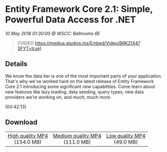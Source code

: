 # Entity Framework Core 2.1: Simple, Powerful Data Access for .NET

*10 May 2018 01:30:00 @ WSCC: Ballrooms 6E*

> [!VIDEO https://medius.studios.ms/Embed/Video/BRK2144?SFYT=true]

## Details

<p>We know the data tier is one of the most important parts of your application. That's why we've worked hard on the latest release of Entity Framework Core 2.1 introducing some significant new capabilities. Come learn about new features like lazy loading, data seeding, query types, new data providers we're working on, and much, much more.</p> (00:42:13)

## Download

||||
|:--:|:----:|:-:|
|[High quality MP4](https://sec.ch9.ms/ch9/baf4/a45ab421-d64d-44ec-a126-2fbe1fcfbaf4/BRK2144_high.mp4)<br />(154.0 MB)|[Medium quality MP4](https://sec.ch9.ms/ch9/baf4/a45ab421-d64d-44ec-a126-2fbe1fcfbaf4/BRK2144_mid.mp4)<br />(111.0 MB)|[Low quality MP4](https://sec.ch9.ms/ch9/baf4/a45ab421-d64d-44ec-a126-2fbe1fcfbaf4/BRK2144.mp4)<br />(49.0 MB)|